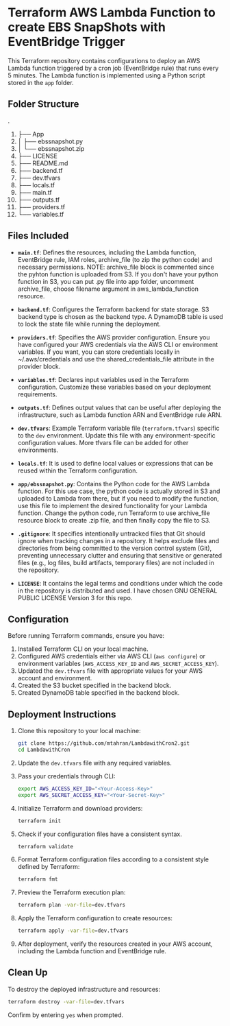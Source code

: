 # Terraform AWS Lambda Function to create EBS SnapShots with EventBridge Trigger

This Terraform repository contains configurations to deploy an AWS Lambda function triggered by a cron job (EventBridge rule) that runs every 5 minutes. The Lambda function is implemented using a Python script stored in the `app` folder.
## Folder Structure
.
1. ├── App
1. │   ├── ebssnapshot.py
1. │   └── ebssnapshot.zip
1. ├── LICENSE
1. ├── README.md
1. ├── backend.tf
1. ├── dev.tfvars
1. ├── locals.tf
1. ├── main.tf
1. ├── outputs.tf
1. ├── providers.tf
1. └── variables.tf

## Files Included

- **`main.tf`**: Defines the resources, including the Lambda function, EventBridge rule, IAM roles, archive_file (to zip the python code) and necessary permissions. NOTE: archive_file block is commented since the pyhton function is uploaded from S3. If you don't have your python function in S3, you can put .py file into app folder, uncomment archive_file, choose filename argument in aws_lambda_function resource.

- **`backend.tf`**: Configures the Terraform backend for state storage. S3 backend type is chosen as the backend type. A DynamoDB table
is used to lock the state file while running the deployment. 

- **`providers.tf`**: Specifies the AWS provider configuration. Ensure you have configured your AWS credentials via the AWS CLI or environment variables. If you want, you can store credentials locally in ~/.aws/credentials and use the shared_credentials_file attribute in the provider block.

- **`variables.tf`**: Declares input variables used in the Terraform configuration. Customize these variables based on your deployment requirements.

- **`outputs.tf`**: Defines output values that can be useful after deploying the infrastructure, such as Lambda function ARN and EventBridge rule ARN.

- **`dev.tfvars`**: Example Terraform variable file (`terraform.tfvars`) specific to the `dev` environment. Update this file with any environment-specific configuration values. More tfvars file can be added for other environments.

- **`locals.tf`**: It is used to define local values or expressions that can be reused within the Terraform configuration.

- **`app/ebssnapshot.py`**: Contains the Python code for the AWS Lambda function. For this use case, the python code is actually stored in S3 and uploaded to Lambda from there, but if you need to modify the function, use this file to implement the desired functionality for your Lambda function. Change the python code, run Terraform to use archive_file resource block to create .zip file, and then finally copy the file to S3.

- **`.gitignore`**: It specifies intentionally untracked files that Git should ignore when tracking changes in a repository.
It helps exclude files and directories from being committed to the version control system (Git), preventing unnecessary clutter and ensuring that sensitive or generated files (e.g., log files, build artifacts, temporary files) are not included in the repository.

- **`LICENSE`**: It contains the legal terms and conditions under which the code in the repository is distributed and used. I have chosen GNU GENERAL PUBLIC LICENSE Version 3 for this repo.

## Configuration

Before running Terraform commands, ensure you have:

1. Installed Terraform CLI on your local machine.
2. Configured AWS credentials either via AWS CLI (`aws configure`) or environment variables (`AWS_ACCESS_KEY_ID` and `AWS_SECRET_ACCESS_KEY`).
3. Updated the `dev.tfvars` file with appropriate values for your AWS account and environment.
4. Created the S3 bucket specified in the backend block.
5. Created DynamoDB table specified in the backend block.


## Deployment Instructions

1. Clone this repository to your local machine:
   ```bash
   git clone https://github.com/mtahran/LambdawithCron2.git
   cd LambdawithCron
   ```

2. Update the `dev.tfvars` file with any required variables.

3. Pass your credentials through CLI:
   ```bash
   export AWS_ACCESS_KEY_ID="<Your-Access-Key>"
   export AWS_SECRET_ACCESS_KEY="<Your-Secret-Key>"
   ```
4. Initialize Terraform and download providers:
   ```bash
   terraform init
   ```
5. Check if your configuration files have a consistent syntax.
   ```bash
   terraform validate
   ```
6. Format Terraform configuration files according to a consistent style defined by Terraform:
   ```bash
   terraform fmt
   ```
7. Preview the Terraform execution plan:
   ```bash
   terraform plan -var-file=dev.tfvars
   ```

8. Apply the Terraform configuration to create resources:
   ```bash
   terraform apply -var-file=dev.tfvars
   ```

9. After deployment, verify the resources created in your AWS account, including the Lambda function and EventBridge rule.

## Clean Up

To destroy the deployed infrastructure and resources:

```bash
terraform destroy -var-file=dev.tfvars
```

Confirm by entering `yes` when prompted.

